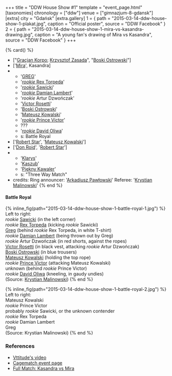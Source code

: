 +++
title = "DDW House Show #1"
template = "event_page.html"
[taxonomies]
chronology = ["ddw"]
venue = ["gimnazjum-8-gdansk"]
[extra]
city = "Gdańsk"
[extra.gallery]
1 = { path = "2015-03-14-ddw-house-show-1-plakat.jpg", caption = "Official poster", source = "DDW Facebook" }
2 = { path = "2015-03-14-ddw-house-show-1-mira-vs-kasandra-drawing.jpg", caption = "A young fan's drawing of Mira vs Kasandra", source = "DDW Facebook" }
+++

{% card() %}
- ["[Gracjan Korpo](@/w/gracjan-korpo.md); [Krzysztof Zasada](@/w/krzysztof-zasada.md)",
  "[Boski Ostrowski](@/w/ostrowski.md)"]
- ['[Mira](@/w/mira.md)', Kasandra]
- - '[GREG](@/w/greg.md)'
  - '[_rookie_ Rex Torpeda](@/w/krystian-malinowski.md)'
  - '[_rookie_ Sawicki](@/w/sawicki.md)'
  - '[_rookie_ Damian Lambert](@/w/damien-rothschild.md)'
  - '_rookie_ Artur Dzwończak'
  - '[Victor Rosetti](@/w/rosetti.md)'
  - '[Boski Ostrowski](@/w/ostrowski.md)'
  - '[Mateusz Kowalski](@/w/mateusz-kakareko.md)'
  - '[_rookie_ Prince Victor](@/w/vic-golden.md)'
  - ???
  - '[_rookie_ David Oliwa](@/w/david-oliwa.md)'
  - s: Battle Royal
- ['[Robert Star](@/w/robert-star.md)', '[Mateusz Kowalski](@/w/mateusz-kakareko.md)']
- ['[Don Roid](@/w/don-roid.md)', '[Robert Star](@/w/robert-star.md)']
- - '[Klarys](@/w/klarys.md)'
  - '[Kaszub](@/w/kaszub.md)'
  - '[Piękny Kawaler](@/w/piekny-kawaler.md)'
  - s: "Three Way Match"
- credits:
    Ring announcer: '[Arkadiusz Pawłowski](@/w/pan-pawlowski.md)'
    Referee: '[Krystian Malinowski](@/w/krystian-malinowski.md)'
{% end %}

#### Battle Royal

{% inline_fig(path="2015-03-14-ddw-house-show-1-battle-royal-1.jpg") %}
Left to right: \
_rookie_ [Sawicki](@/w/sawicki.md) (in the left corner) \
_rookie_ [Rex Torpeda](@/w/krystian-malinowski.md) (kicking _rookie_ Sawicki) \
[Greg](@/w/greg.md) (behind _rookie_ Rex Torpeda, in white T-shirt) \
_rookie_ [Damian Lambert](@/w/damien-rothschild.md) (being thrown out by Greg) \
_rookie_ Artur Dzwończak (in red shorts, against the ropes) \
[Victor Rosetti](@/w/rosetti.md) (in black vest, attacking _rookie_ Artur Dzwończak) \
[Boski Ostrowski](@/w/ostrowski.md) (in blue trousers) \
[Mateusz Kowalski](@/w/mateusz-kakareko.md) (holding the top rope) \
_rookie_ [Prince Victor](@/w/vic-golden.md) (attacking Mateusz Kowalski) \
unknown (behind _rookie_ Prince Victor) \
_rookie_ [David Oliwa](@/w/david-oliwa.md) (kneeling, in gaudy undies) \
(Source: [Krystian Malinowski](@/w/krystian-malinowski.md))
{% end %}

{% inline_fig(path="2015-03-14-ddw-house-show-1-battle-royal-2.jpg") %}
Left to right: \
Mateusz Kowalski \
_rookie_ Prince Victor \
probably _rookie_ Sawicki, or the unknown contender \
_rookie_ Rex Torpeda \
_rookie_ Damian Lambert \
Greg \
(Source: Krystian Malinowski)
{% end %}

### References

* [Vttitude's video](https://www.youtube.com/watch?v=s0qnr_fL1xI)
* [Cagematch event page](https://www.cagematch.net/?id=1&nr=129059)
* [Full Match: Kasandra vs Mira](https://www.youtube.com/watch?v=XCgBTAGddOg)
